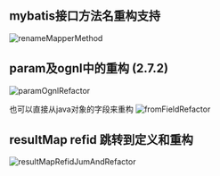 ## mybatis接口方法名重构支持
![renameMapperMethod](https://gejun123456.coding.net/p/MyBatisCodeHelper-Pro/d/MyBatisCodeHelper-Pro/git/raw/master/screenshots/renameMapperMethod.gif)

## param及ognl中的重构 (2.7.2)
![paramOgnlRefactor](https://gejun123456.coding.net/p/MyBatisCodeHelper-Pro/d/MyBatisCodeHelper-Pro/git/raw/master/screenshots/paramOgnlRefactor.gif)

也可以直接从java对象的字段来重构
![fromFieldRefactor](https://gejun123456.coding.net/p/MyBatisCodeHelper-Pro/d/MyBatisCodeHelper-Pro/git/raw/master/screenshots/fromFieldRefactor.gif)

## resultMap refid 跳转到定义和重构
![resultMapRefidJumAndRefactor](https://gejun123456.coding.net/p/MyBatisCodeHelper-Pro/d/MyBatisCodeHelper-Pro/git/raw/master/screenshots/resultMapRefidJumAndRefactor.gif)
